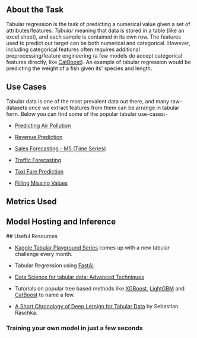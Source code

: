 ## About the Task

Tabular regression is the task of predicting a numerical value given a set of attributes/features. *Tabular* meaning that data is stored in a table (like an excel sheet), and each sample is contained in its own row. The features used to predict our target can be both numerical and categorical. However, including categorical features often requires additional preprocessing/feature engineering (a few models do accept categorical features directly, like [CatBoost](https://catboost.ai/)). An example of tabular regression would be predicting the weight of a fish given its' species and length.

## Use Cases
Tabular data is one of the most prevalent data out there, and many raw-datasets once we extract features from them can be arrange in tabular form. Below you can find some of the popular tabular use-cases:-
- [Predicting Air Pollution](https://www.kaggle.com/competitions/tabular-playground-series-jun-2021) 

- [Revenue Prediction](https://www.kaggle.com/competitions/ga-customer-revenue-prediction)

- [Sales Forecasting - M5 (Time Series)](https://www.kaggle.com/c/m5-forecasting-accuracy)

- [Traffic Forecasting](https://www.kaggle.com/competitions/new-york-city-taxi-fare-prediction)

- [Taxi Fare Prediction](https://www.kaggle.com/competitions/new-york-city-taxi-fare-prediction)

- [Filling Missing Values](https://www.kaggle.com/competitions/tabular-playground-series-jun-2022)


## Metrics Used


## Model Hosting and Inference



## Useful Resources

- [Kaggle Tabular Playground Series](https://www.kaggle.com/search?q=tabular+playground+in%3Acompetitions+sortBy%3Adate+competitionEvaluationAlgorithm%3ARMSE+competitionEvaluationAlgorithm%3ASMAPE+competitionEvaluationAlgorithm%3AMAE+competitionEvaluationAlgorithm%3AMCRMSLE) comes up with a new tabular challenge every month.
- Tabular Regression using [FastAI](https://walkwithfastai.com/Regression_and_Permutation_Importance).

- [Data Science for tabular data: Advanced Techniques](https://www.kaggle.com/code/vbmokin/data-science-for-tabular-data-advanced-techniques/notebook)

- Tutorials on popular tree based methods like [XGBoost](https://machinelearningmastery.com/xgboost-for-regression/), [LightGBM](https://machinelearningmastery.com/light-gradient-boosted-machine-lightgbm-ensemble/) and [CatBoost](https://www.kaggle.com/code/allunia/house-prices-tutorial-with-catboost/notebook) to name a few.

- [A Short Chronology of Deep Lernign for Tabular Data](https://sebastianraschka.com/blog/2022/deep-learning-for-tabular-data.html) by Sebastian Raschka.

### Training your own model in just a few seconds

